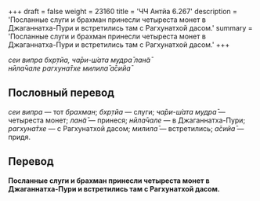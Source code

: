+++
draft = false
weight = 23160
title = 'ЧЧ Антйа 6.267'
description = 'Посланные слуги и брахман принесли четыреста монет в Джаганнатха-Пури и встретились там с Рагхунатхой дасом.'
summary = 'Посланные слуги и брахман принесли четыреста монет в Джаганнатха-Пури и встретились там с Рагхунатхой дасом.'
+++

_сеи випра бхр̣тйа,_ _ча̄ри-ш́ата мудра̄ лан̃а̄  
нӣла̄чале рагхуна̄тхе милила̄ а̄сийа̄_

## Пословный перевод

_сеи_ _випра_ — тот _брахман_; _бхр̣тйа_ — слуги; _ча̄ри_\-_ш́ата_ _мудра̄_ — четыреста монет; _лан̃а̄_ — принеся; _нӣла̄чале_ — в Джаганнатха-Пури; _рагхуна̄тхе_ — с Рагхунатхой дасом; _милила̄_ — встретились; _а̄сийа̄_ — придя.

## Перевод

**Посланные слуги и брахман принесли четыреста монет в Джаганнатха-Пури и встретились там с Рагхунатхой дасом.**
